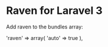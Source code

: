 # Raven for Laravel 3

Add raven to the bundles array:

'raven' => array(
        'auto' => true
    ),

